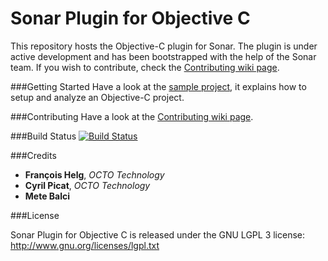 Sonar Plugin for Objective C
============================
This repository hosts the Objective-C plugin for Sonar. The plugin is under active development and has been bootstrapped with the help of the Sonar team. If you wish to contribute, check the [Contributing wiki page](https://github.com/fhelg/sonar-objective-c/wiki/Contributing).

###Getting Started
Have a look at the [sample project](https://github.com/fhelg/sample-sonar-objective-c), it explains how to setup and analyze an Objective-C project.

###Contributing
Have a look at the [Contributing wiki page](https://github.com/fhelg/sonar-objective-c/wiki/Contributing).

###Build Status
[![Build Status](https://buildhive.cloudbees.com/job/fhelg/job/sonar-objective-c/badge/icon)](https://buildhive.cloudbees.com/job/fhelg/job/sonar-objective-c/)

###Credits
* **François Helg**, *OCTO Technology*
* **Cyril Picat**, *OCTO Technology*
* **Mete Balci**

###License

Sonar Plugin for Objective C is released under the GNU LGPL 3 license:
http://www.gnu.org/licenses/lgpl.txt
